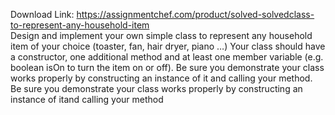 Download Link: https://assignmentchef.com/product/solved-solvedclass-to-represent-any-household-item
<br>
Design and implement your own simple class to represent any household item of your choice (toaster, fan, hair dryer, piano …) Your class should have a constructor, one additional method and at least one member variable (e.g. boolean isOn to turn the item on or off). Be sure you demonstrate your class works properly by constructing an instance of it and calling your method. Be sure you demonstrate your class works properly by constructing an instance of itand calling your method